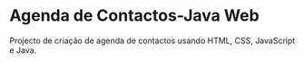 # Agenda de Contactos-Java Web
 Projecto de criação de agenda de contactos usando HTML, CSS, JavaScript  e  Java.
